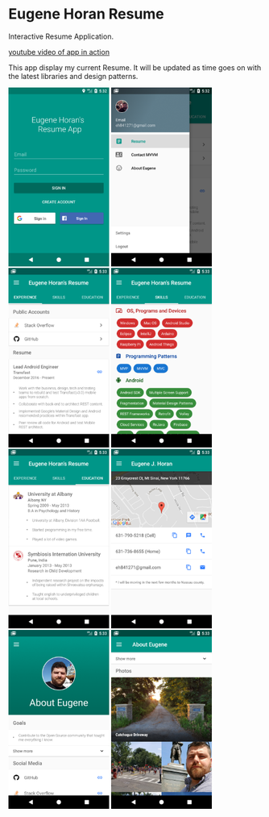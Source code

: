 # Eugene Horan Resume
Interactive Resume Application. 

[youtube video of app in action](https://www.youtube.com/watch?v=7IJ8SwpVU9E&feature=youtu.be)


This app display my current Resume. It will be updated as time goes on with the latest libraries and design patterns. 

<img src="https://github.com/EugeneHoran/EugeneHoranResume/blob/master/images/0resumeLogin.png" alt="" data-canonical-src="https://github.com/EugeneHoran/EugeneHoranResume/blob/master/images/0resumeLogin.png" width="200" />

<img src="https://github.com/EugeneHoran/EugeneHoranResume/blob/master/images/1resumeNav.png" alt="" data-canonical-src="https://github.com/EugeneHoran/EugeneHoranResume/blob/master/images/1resumeNav.png" width="200"  />

<img src="https://github.com/EugeneHoran/EugeneHoranResume/blob/master/images/2resumeExperience.png" alt="" data-canonical-src="https://github.com/EugeneHoran/EugeneHoranResume/blob/master/images/2resumeExperience.png" width="200"  />

<img src="https://github.com/EugeneHoran/EugeneHoranResume/blob/master/images/3resumeSkills.png" alt="" data-canonical-src="https://github.com/EugeneHoran/EugeneHoranResume/blob/master/images/3resumeSkills.png" width="200"  />

<img src="https://github.com/EugeneHoran/EugeneHoranResume/blob/master/images/4resumeEducation.png" alt="" data-canonical-src="https://github.com/EugeneHoran/EugeneHoranResume/blob/master/images/4resumeEducation.png" width="200"  />

<img src="https://github.com/EugeneHoran/EugeneHoranResume/blob/master/images/5resumeContact.png" alt="" data-canonical-src="https://github.com/EugeneHoran/EugeneHoranResume/blob/master/images/5resumeContact.png" width="200"  />

<img src="https://github.com/EugeneHoran/EugeneHoranResume/blob/master/images/6resumeAboutTop.png" alt="" data-canonical-src="https://github.com/EugeneHoran/EugeneHoranResume/blob/master/images/6resumeAboutTop.png" width="200"  />

<img src="https://github.com/EugeneHoran/EugeneHoranResume/blob/master/images/7resumeAboutBottom.png" alt="" data-canonical-src="https://github.com/EugeneHoran/EugeneHoranResume/blob/master/images/7resumeAboutBottom.png" width="200"  />
